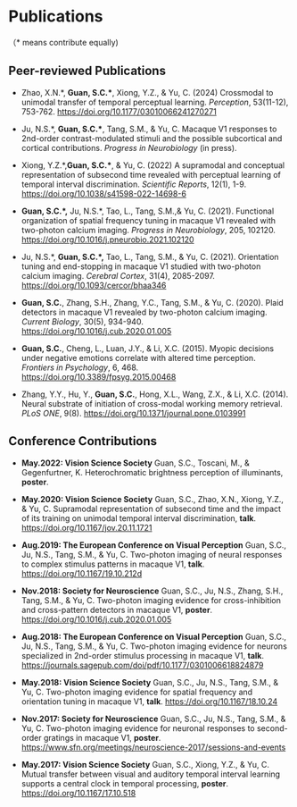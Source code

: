 Publications
============

（\* means contribute equally)

Peer-reviewed Publications
--------------------------
-   Zhao, X.N.*, **Guan, S.C.\***, Xiong, Y.Z., & Yu, C. (2024)
     Crossmodal to unimodal transfer of temporal perceptual learning. *Perception*,  53(11-12), 753-762.  https://doi.org/10.1177/03010066241270271 
    
-   Ju, N.S.*, **Guan, S.C.\***, Tang, S.M., &
    Yu, C. Macaque V1 responses to 2nd-order contrast-modulated stimuli and the possible subcortical and cortical contributions.
    *Progress in Neurobiology* (in press).
    
-   Xiong, Y.Z.*,**Guan, S.C.\***, & Yu, C. (2022)
    A supramodal and conceptual representation of subsecond time revealed with perceptual learning of temporal interval discrimination. *Scientific Reports*, 12(1), 1-9. https://doi.org/10.1038/s41598-022-14698-6

-   **Guan, S.C.\*,** Ju, N.S.\*, Tao, L., Tang, S.M.,&
    Yu, C. (2021). Functional organization of spatial frequency tuning in macaque V1 revealed with two-photon calcium imaging. *Progress in Neurobiology*, 205, 102120. https://doi.org/10.1016/j.pneurobio.2021.102120


-   Ju, N.S.*, **Guan, S.C.\*,** Tao, L., Tang,
    S.M., & Yu, C. (2021). Orientation tuning and end-stopping in
    macaque V1 studied with two-photon calcium imaging. *Cerebral
    Cortex*, 31(4), 2085-2097. https://doi.org/10.1093/cercor/bhaa346

-   **Guan, S.C.**, Zhang, S.H., Zhang, Y.C., Tang, S.M., & Yu, C.
    (2020). Plaid detectors in macaque V1 revealed by two-photon calcium
    imaging. *Current Biology*, 30(5), 934-940. https://doi.org/10.1016/j.cub.2020.01.005

-   **Guan, S.C.**, Cheng, L., Luan, J.Y., & Li, X.C. (2015). Myopic
    decisions under negative emotions correlate with altered time
    perception. *Frontiers in Psychology*, 6, 468. https://doi.org/10.3389/fpsyg.2015.00468

-   Zhang, Y.Y., Hu, Y., **Guan, S.C.**, Hong, X.L., Wang, Z.X., & Li,
    X.C. (2014). Neural substrate of initiation of cross-modal working
    memory retrieval. *PLoS ONE*, 9(8). https://doi.org/10.1371/journal.pone.0103991


Conference Contributions
------------------------
-   **May.2022: Vision Science Society**
    Guan, S.C., Toscani, M., & Gegenfurtner, K. Heterochromatic brightness perception of illuminants, 
    **poster**.

-   **May.2020: Vision Science Society**
    Guan, S.C., Zhao, X.N., Xiong, Y.Z., & Yu, C. Supramodal
    representation of subsecond time and the impact of its training on
    unimodal temporal interval discrimination, **talk**. https://doi.org/10.1167/jov.20.11.1721

-   **Aug.2019: The European Conference on Visual Perception**
    Guan, S.C., Ju, N.S., Tang, S.M., & Yu, C. Two-photon imaging of
    neural responses to complex stimulus patterns in macaque V1,
    **talk**. https://doi.org/10.1167/19.10.212d

-   **Nov.2018: Society for Neuroscience**
    Guan, S.C., Ju, N.S., Zhang, S.H., Tang, S.M., & Yu, C. Two-photon
    imaging evidence for cross-inhibition and cross-pattern detectors in
    macaque V1, **poster**. https://doi.org/10.1016/j.cub.2020.01.005

-   **Aug.2018: The European Conference on Visual Perception**
    Guan, S.C., Ju, N.S., Tang, S.M., & Yu, C. Two-photon imaging
    evidence for neurons specialized in 2nd-order stimulus processing in
    macaque V1, **talk**. https://journals.sagepub.com/doi/pdf/10.1177/0301006618824879

-   **May.2018: Vision Science Society**
    Guan, S.C., Ju, N.S., Tang, S.M., & Yu, C. Two-photon imaging
    evidence for spatial frequency and orientation tuning in macaque V1,
    **talk**. https://doi.org/10.1167/18.10.24

-   **Nov.2017: Society for Neuroscience**
    Guan, S.C., Ju, N.S., Tang, S.M., & Yu, C. Two-photon imaging
    evidence for neuronal responses to second-order gratings in macaque
    V1, **poster**.  https://www.sfn.org/meetings/neuroscience-2017/sessions-and-events

-   **May.2017: Vision Science Society**
    Guan, S.C., Xiong, Y.Z., & Yu, C. Mutual transfer between visual and
    auditory temporal interval learning supports a central clock in
    temporal processing, **poster**. https://doi.org/10.1167/17.10.518
